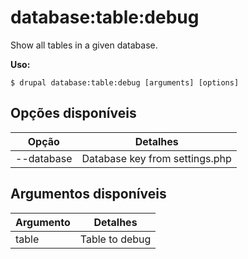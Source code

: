 # database:table:debug
Show all tables in a given database.

**Uso:**
```
$ drupal database:table:debug [arguments] [options] 
```

## Opções disponíveis
Opção | Detalhes
-------|-------------
--database | Database key from settings.php

## Argumentos disponíveis
Argumento | Detalhes
---------|-------------
table | Table to debug
